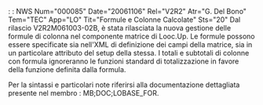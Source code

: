  :  : NWS Num="000085" Date="20061106" Rel="V2R2" Atr="G. Del Bono" Tem="TEC" App="LO" Tit="Formule e Colonne Calcolate" Sts="20"
Dal rilascio V2R2M061003-02B, è stata rilasciata la nuova gestione delle formule di colonna nel componente matrice di Looc.Up.
Le formule possono essere specificate sia nell'XML di definizione dei campi della matrice, sia in un particolare attributo del setup della stessa.
I totali e subtotali di colonne con formula ignoreranno le funzioni standard di totalizzazione in favore della funzione definita dalla formula.

Per la sintassi e particolari note riferirsi alla documentazione dettagliata presente nel membro : 
MB;DOC;LOBASE_FOR.
